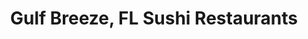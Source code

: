 ---
layout: city
title: Gulf Breeze, FL Sushi Restaurants
permalink: /florida/gulf-breeze/
stateAbbr: FL
stateName: Florida
cityName: Gulf Breeze
---